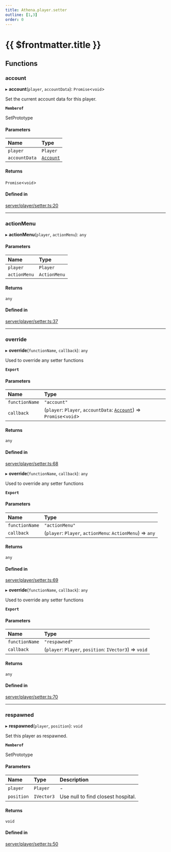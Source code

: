 ```yaml
---
title: Athena.player.setter
outline: [1,3]
order: 0
---
```


# {{ $frontmatter.title }}


## Functions

### account

▸ **account**(`player`, `accountData`): `Promise`<`void`\>

Set the current account data for this player.

**`Memberof`**

SetPrototype

#### Parameters

| Name | Type |
| :------ | :------ |
| `player` | `Player` |
| `accountData` | [`Account`](../interfaces/server_interface_iAccount_Account.md) |

#### Returns

`Promise`<`void`\>

#### Defined in

[server/player/setter.ts:20](https://github.com/Stuyk/altv-athena/blob/9c488f0/src/core/server/player/setter.ts#L20)

___

### actionMenu

▸ **actionMenu**(`player`, `actionMenu`): `any`

#### Parameters

| Name | Type |
| :------ | :------ |
| `player` | `Player` |
| `actionMenu` | `ActionMenu` |

#### Returns

`any`

#### Defined in

[server/player/setter.ts:37](https://github.com/Stuyk/altv-athena/blob/9c488f0/src/core/server/player/setter.ts#L37)

___

### override

▸ **override**(`functionName`, `callback`): `any`

Used to override any setter functions

**`Export`**

#### Parameters

| Name | Type |
| :------ | :------ |
| `functionName` | ``"account"`` |
| `callback` | (`player`: `Player`, `accountData`: [`Account`](../interfaces/server_interface_iAccount_Account.md)) => `Promise`<`void`\> |

#### Returns

`any`

#### Defined in

[server/player/setter.ts:68](https://github.com/Stuyk/altv-athena/blob/9c488f0/src/core/server/player/setter.ts#L68)

▸ **override**(`functionName`, `callback`): `any`

Used to override any setter functions

**`Export`**

#### Parameters

| Name | Type |
| :------ | :------ |
| `functionName` | ``"actionMenu"`` |
| `callback` | (`player`: `Player`, `actionMenu`: `ActionMenu`) => `any` |

#### Returns

`any`

#### Defined in

[server/player/setter.ts:69](https://github.com/Stuyk/altv-athena/blob/9c488f0/src/core/server/player/setter.ts#L69)

▸ **override**(`functionName`, `callback`): `any`

Used to override any setter functions

**`Export`**

#### Parameters

| Name | Type |
| :------ | :------ |
| `functionName` | ``"respawned"`` |
| `callback` | (`player`: `Player`, `position`: `IVector3`) => `void` |

#### Returns

`any`

#### Defined in

[server/player/setter.ts:70](https://github.com/Stuyk/altv-athena/blob/9c488f0/src/core/server/player/setter.ts#L70)

___

### respawned

▸ **respawned**(`player`, `position`): `void`

Set this player as respawned.

**`Memberof`**

SetPrototype

#### Parameters

| Name | Type | Description |
| :------ | :------ | :------ |
| `player` | `Player` | - |
| `position` | `IVector3` | Use null to find closest hospital. |

#### Returns

`void`

#### Defined in

[server/player/setter.ts:50](https://github.com/Stuyk/altv-athena/blob/9c488f0/src/core/server/player/setter.ts#L50)
